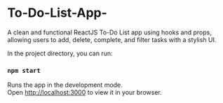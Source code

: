 # To-Do-List-App-
A clean and functional ReactJS To-Do List app using hooks and props, allowing users to add, delete, complete, and filter tasks with a stylish UI.

In the project directory, you can run:
### `npm start`

Runs the app in the development mode.\
Open [http://localhost:3000](http://localhost:3000) to view it in your browser.

